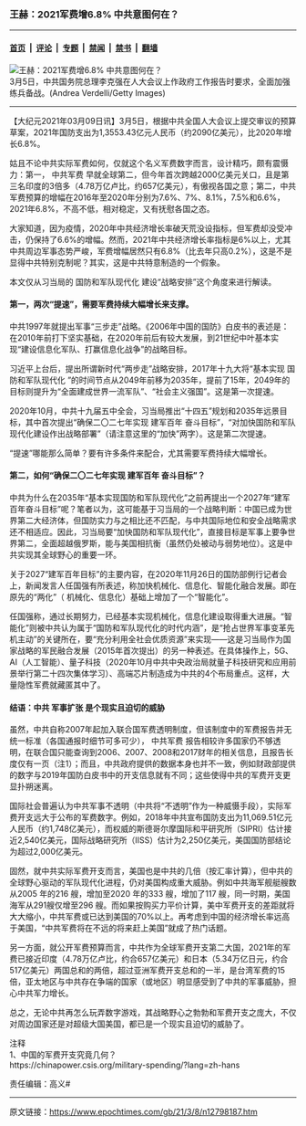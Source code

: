 ### 王赫：2021军费增6.8% 中共意图何在？

---

#### [首页](../../../..?n12798187) &nbsp;|&nbsp; [评论](../../../../../epoch-comment?n12798187) &nbsp;|&nbsp; [专题](../../../../../epoch-special?n12798187) &nbsp;|&nbsp; [禁闻](../../../../../epoch-news?n12798187) &nbsp;|&nbsp; [禁书](../../../../../books?n12798187) &nbsp;|&nbsp; [翻墙](https://github.com/gfw-breaker/nogfw/blob/master/README.md?n12798187)


<div><img alt="王赫：2021军费增6.8% 中共意图何在？" class="attachment-djy_600_400 size-djy_600_400 wp-post-image" src="https://i.epochtimes.com/assets/uploads/2019/03/15894ba3d46eedf5_ttl7day2Rl_GettyImages-1128719581-1-600x400.jpg"/>
<div class="caption">
 3月5日，中共国务院总理李克强在人大会议上作政府工作报告时要求，全面加强练兵备战。(Andrea Verdelli/Getty Images)
</div></div><hr/><div class="post_content" id="artbody" itemprop="articleBody">
 <!-- article content begin -->
 <p>
  【大纪元2021年03月09日讯】3月5日，根据中共全国人大会议上提交审议的预算草案，2021年国防支出为1,3553.43亿元人民币（约2090亿美元），比2020年增长6.8%。
 </p>
 <p>
  姑且不论中共实际军费如何，仅就这个名义军费数字而言，设计精巧，颇有震慑力：第一，
  <ok href="https://www.epochtimes.com/gb/tag/%E4%B8%AD%E5%85%B1%E5%86%9B%E8%B4%B9.html">
   中共军费
  </ok>
  早就全球第二，但今年首次跨越2000亿美元关口，且是第三名印度的3倍多（4.78万亿卢比，约657亿美元），有傲视各国之意；第二，中共军费预算的增幅在2016年至2020年分别为7.6%、7%、8.1%，7.5%和6.6%，2021年6.8%，不高不低，相对稳定，又有抚慰各国之态。
 </p>
 <p>
  大家知道，因为疫情，2020年中共经济增长率破天荒没设指标，但军费却没受冲击，仍保持了6.6%的增幅。然而，2021年中共经济增长率指标是6%以上，尤其中共周边军事态势严峻，军费增幅居然只有6.8%（比去年只高0.2%），这是不是显得中共特别克制呢？其实，这是中共特意制造的一个假象。
 </p>
 <p>
  本文仅从习当局的
  <ok href="https://www.epochtimes.com/gb/tag/%E5%9B%BD%E9%98%B2%E5%92%8C%E5%86%9B%E9%98%9F%E7%8E%B0%E4%BB%A3%E5%8C%96.html">
   国防和军队现代化
  </ok>
  建设“战略安排”这个角度来进行解读。
 </p>
 <h4>
  第一，两次“提速”，需要军费持续大幅增长来支撑。
 </h4>
 <p>
  中共1997年就提出军事“三步走”战略。《2006年中国的国防》白皮书的表述是：在2010年前打下坚实基础，在2020年前后有较大发展，到21世纪中叶基本实现“建设信息化军队、打赢信息化战争”的战略目标。
 </p>
 <p>
  习近平上台后，提出所谓新时代“两步走”战略安排，2017年十九大将“基本实现
  <ok href="https://www.epochtimes.com/gb/tag/%E5%9B%BD%E9%98%B2%E5%92%8C%E5%86%9B%E9%98%9F%E7%8E%B0%E4%BB%A3%E5%8C%96.html">
   国防和军队现代化
  </ok>
  ”的时间节点从2049年前移为2035年，提前了15年，2049年的目标则提升为“全面建成世界一流军队”、“社会主义强国”。这是第一次提速。
 </p>
 <p>
  2020年10月，中共十九届五中全会，习当局推出“十四五”规划和2035年远景目标，其中首次提出“确保二〇二七年实现
  <ok href="https://www.epochtimes.com/gb/tag/%E5%BB%BA%E5%86%9B%E7%99%BE%E5%B9%B4.html">
   建军百年
  </ok>
  奋斗目标”，“对加快国防和军队现代化建设作出战略部署”（请注意这里的“加快”两字）。这是第二次提速。
 </p>
 <p>
  “提速”哪能那么简单？要有许多条件来配合，尤其需要军费持续大幅增长。
 </p>
 <h4>
  第二，如何“确保二〇二七年实现
  <ok href="https://www.epochtimes.com/gb/tag/%E5%BB%BA%E5%86%9B%E7%99%BE%E5%B9%B4.html">
   建军百年
  </ok>
  奋斗目标”？
 </h4>
 <p>
  中共为什么在2035年“基本实现国防和军队现代化”之前再提出一个2027年“建军百年奋斗目标”呢？笔者以为，这可能基于习当局的一个战略判断：中国已成为世界第二大经济体，但国防实力与之相比还不匹配，与中共国际地位和安全战略需求还不相适应。因此，习当局要“加快国防和军队现代化”，直接目标是军事上要争世界第二，全面超越俄罗斯，能与美国相抗衡（虽然仍处被动与弱势地位）。这是中共实现其全球野心的重要一环。
 </p>
 <p>
  关于2027“建军百年目标”的主要内容，在2020年11月26日的国防部例行记者会上，新闻发言人任国强有所表述，称加快机械化、信息化、智能化融合发展。即在原先的“两化”（ 机械化、信息化）基础上增加了一个“智能化”。
 </p>
 <p>
  任国强称，通过长期努力，已经基本实现机械化，信息化建设取得重大进展。“智能化”则被中共认为属于“国防和军队现代化的时代内涵”，是“抢占世界军事变革先机主动”的关键所在，要“充分利用全社会优质资源”来实现——这是习当局作为国家战略的军民融合发展（2015年首次提出）的另一种表述。在具体操作上，5G、AI（人工智能）、量子科技（2020年10月中共中央政治局就量子科技研究和应用前景举行第二十四次集体学习）、高端芯片制造成为中共的4个布局重点。这样，大量隐性军费就藏匿其中了。
 </p>
 <h4>
  结语：中共
  <ok href="https://www.epochtimes.com/gb/tag/%E5%86%9B%E4%BA%8B%E6%89%A9%E5%BC%A0.html">
   军事扩张
  </ok>
  是个现实且迫切的威胁
 </h4>
 <p>
  虽然，中共自称2007年起加入联合国军费透明制度，但该制度中的军费报告并无统一标准（各国通报时细节可多可少），
  <ok href="https://www.epochtimes.com/gb/tag/%E4%B8%AD%E5%85%B1%E5%86%9B%E8%B4%B9.html">
   中共军费
  </ok>
  报告相较许多国家仍不够透明，在联合国只能查询到2006、2007、2008和2017财年的相关信息，且报告长度仅有一页（注1）；而且，中共政府提供的数据本身也并不一致，例如财政部提供的数字与2019年国防白皮书中的开支信息就有不同；这些使得中共的军费开支更显扑朔迷离。
 </p>
 <p>
  国际社会普遍认为中共军事不透明（中共将“不透明”作为一种威慑手段），实际军费开支远大于公布的军费数字。例如，2018年中共宣布国防支出为11,069.51亿元人民币（约1,748亿美元），而权威的斯德哥尔摩国际和平研究所（SIPRI）估计接近2,540亿美元，国际战略研究所（IISS）估计为2,250亿美元，美国国防部结论为超过2,000亿美元。
 </p>
 <p>
  固然，就中共实际军费开支而言，美国也是中共的几倍（按汇率计算），但中共的全球野心驱动的军队现代化进程，仍对美国构成重大威胁。例如中共海军舰艇艘数从2005 年的216 艘，增加至2020 年的333 艘，增加了117 艘，同一时期，美国海军从291艘仅增至296 艘。而如果按购买力平价计算，美中军费开支的差距就将大大缩小，中共军费或已达到美国的70%以上。再考虑到中国的经济增长率远高于美国，“中共军费将在不远的将来赶上美国”就成了热门话题。
 </p>
 <p>
  另一方面，就公开军费预算而言，中共作为全球军费开支第二大国，2021年的军费已接近印度（4.78万亿卢比，约合657亿美元）和日本（5.34万亿日元，约合517亿美元）两国总和的两倍，超过亚洲军费开支总和的一半，是台湾军费的15倍，亚太地区与中共存在争端的国家（或地区）明显感受到了中共的军事威胁，担心中共军力增长。
 </p>
 <p>
  总之，无论中共再怎么玩弄数字游戏，其战略野心之勃勃和军费开支之庞大，不仅对周边国家还是对超级大国美国，都已是一个现实且迫切的威胁了。
 </p>
 <p>
  注释
  <br/>
  1、中国的军费开支究竟几何？
  <br/>
  <ok href="https://chinapower.csis.org/military-spending/?lang=zh-hans">
   https://chinapower.csis.org/military-spending/?lang=zh-hans
  </ok>
 </p>
 <p>
  责任编辑：高义#
 </p>
 <p>
 </p>
 <!-- article content end -->
 <div id="below_article_ad">
 </div>
</div>


---

原文链接：https://www.epochtimes.com/gb/21/3/8/n12798187.htm